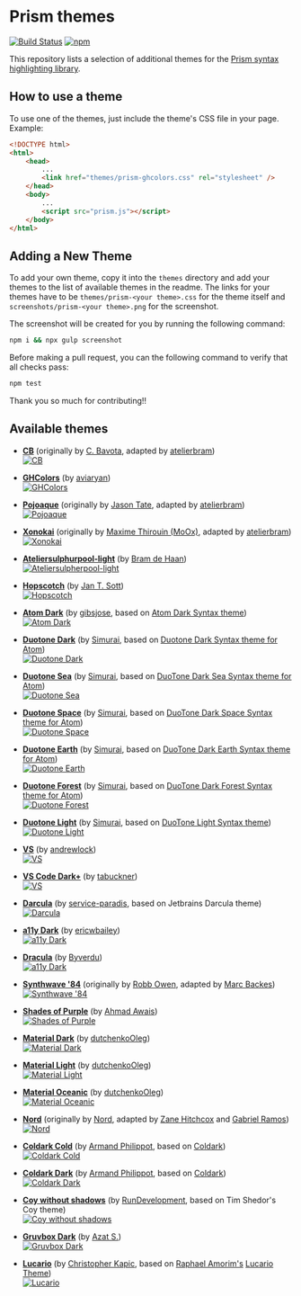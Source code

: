 # Prism themes

[![Build Status](https://github.com/PrismJS/prism-themes/workflows/CI/badge.svg)](https://github.com/PrismJS/prism-themes/actions)
[![npm](https://img.shields.io/npm/dw/prism-themes.svg)](https://www.npmjs.com/package/prism-themes)

This repository lists a selection of additional themes for the [Prism syntax highlighting library](http://prismjs.com/).

## How to use a theme

To use one of the themes, just include the theme's CSS file in your page. Example:

```html
<!DOCTYPE html>
<html>
    <head>
        ...
        <link href="themes/prism-ghcolors.css" rel="stylesheet" />
    </head>
    <body>
        ...
        <script src="prism.js"></script>
    </body>
</html>
```

## Adding a New Theme

To add your own theme, copy it into the `themes` directory and add your themes to the list of available themes in the readme.
The links for your themes have to be `themes/prism-<your theme>.css` for the theme itself and `screenshots/prism-<your theme>.png` for the screenshot.

The screenshot will be created for you by running the following command:

```bash
npm i && npx gulp screenshot
```

Before making a pull request, you can the following command to verify that all checks pass:

```bash
npm test
```

Thank you so much for contributing!!

## Available themes

* [__CB__](themes/prism-cb.css) (originally by [C. Bavota](https://bitbucket.org/cbavota), adapted by [atelierbram](https://github.com/atelierbram))<br />
[![CB](screenshots/prism-cb.png)](themes/prism-cb.css)

* [__GHColors__](themes/prism-ghcolors.css) (by [aviaryan](https://github.com/aviaryan))<br />
[![GHColors](screenshots/prism-ghcolors.png)](themes/prism-ghcolors.css)

* [__Pojoaque__](themes/prism-pojoaque.css) (originally by [Jason Tate](http://web-cms-designs.com/ftopict-10-pojoaque-style-for-highlight-js-code-highlighter.html), adapted by [atelierbram](https://github.com/atelierbram))<br />
[![Pojoaque](screenshots/prism-pojoaque.png)](themes/prism-pojoaque.css)

* [__Xonokai__](themes/prism-xonokai.css) (originally by [Maxime Thirouin (MoOx)](https://github.com/MoOx), adapted by [atelierbram](https://github.com/atelierbram))<br />
[![Xonokai](screenshots/prism-xonokai.png)](themes/prism-xonokai.css)

* [__Ateliersulphurpool-light__](themes/prism-base16-ateliersulphurpool.light.css) (by [Bram de Haan](https://github.com/atelierbram))<br />
[![Ateliersulpherpool-light](screenshots/prism-base16-ateliersulphurpool.light.png)](themes/prism-base16-ateliersulphurpool.light.css)

* [__Hopscotch__](themes/prism-hopscotch.css) (by [Jan T. Sott](https://github.com/idleberg))<br />
[![Hopscotch](screenshots/prism-hopscotch.png)](themes/prism-hopscotch.css)

* [__Atom Dark__](themes/prism-atom-dark.css) (by [gibsjose](https://github.com/gibsjose), based on [Atom Dark Syntax theme](https://github.com/atom/atom-dark-syntax))<br />
[![Atom Dark](screenshots/prism-atom-dark.png)](themes/prism-atom-dark.css)

* [__Duotone Dark__](themes/prism-duotone-dark.css) (by [Simurai](https://github.com/simurai), based on [Duotone Dark Syntax theme for Atom](https://github.com/simurai/duotone-dark-syntax))<br />
[![Duotone Dark](screenshots/prism-duotone-dark.png)](themes/prism-duotone-dark.css)

* [__Duotone Sea__](themes/prism-duotone-sea.css) (by [Simurai](https://github.com/simurai), based on [DuoTone Dark Sea Syntax theme for Atom](https://github.com/simurai/duotone-dark-sea-syntax))<br />
[![Duotone Sea](screenshots/prism-duotone-sea.png)](themes/prism-duotone-sea.css)

* [__Duotone Space__](themes/prism-duotone-space.css) (by [Simurai](https://github.com/simurai), based on [DuoTone Dark Space Syntax theme for Atom](https://github.com/simurai/duotone-dark-space-syntax))<br />
[![Duotone Space](screenshots/prism-duotone-space.png)](themes/prism-duotone-space.css)

* [__Duotone Earth__](themes/prism-duotone-earth.css) (by [Simurai](https://github.com/simurai), based on [DuoTone Dark Earth Syntax theme for Atom](https://github.com/simurai/duotone-dark-earth-syntax))<br />
[![Duotone Earth](screenshots/prism-duotone-earth.png)](themes/prism-duotone-earth.css)

* [__Duotone Forest__](themes/prism-duotone-forest.css) (by [Simurai](https://github.com/simurai), based on [DuoTone Dark Forest Syntax theme for Atom](https://github.com/simurai/duotone-dark-forest-syntax))<br />
[![Duotone Forest](screenshots/prism-duotone-forest.png)](themes/prism-duotone-forest.css)

* [__Duotone Light__](themes/prism-duotone-light.css) (by [Simurai](https://github.com/simurai), based on [DuoTone Light Syntax theme](https://github.com/simurai/duotone-light-syntax))<br />
[![Duotone Light](screenshots/prism-duotone-light.png)](themes/prism-duotone-light.css)

* [__VS__](themes/prism-vs.css) (by [andrewlock](https://github.com/andrewlock))<br />
[![VS](screenshots/prism-vs.png)](themes/prism-vs.css)

* [__VS Code Dark+__](themes/prism-vsc-dark-plus.css) (by [tabuckner](https://github.com/tabuckner))<br />
[![VS](screenshots/prism-vsc-dark-plus.png)](themes/prism-vsc-dark-plus.css)

* [__Darcula__](themes/prism-darcula.css) (by [service-paradis](https://github.com/service-paradis), based on Jetbrains Darcula theme)<br />
[![Darcula](screenshots/prism-darcula.png)](themes/prism-darcula.css)

* [__a11y Dark__](themes/prism-a11y-dark.css) (by [ericwbailey](https://github.com/ericwbailey))<br />
[![a11y Dark](screenshots/prism-a11y-dark.png)](themes/prism-a11y-dark.css)

* [__Dracula__](themes/prism-dracula.css) (by [Byverdu](https://github.com/byverdu))<br />
[![a11y Dark](screenshots/prism-dracula.png)](themes/prism-dracula.css)

* [__Synthwave '84__](themes/prism-synthwave84.css) (originally by [Robb Owen](https://github.com/robb0wen), adapted by [Marc Backes](https://github.com/themarcba))<br />
[![Synthwave '84](screenshots/prism-synthwave84.png)](themes/prism-synthwave84.css)

* [__Shades of Purple__](themes/prism-shades-of-purple.css) (by [Ahmad Awais](https://github.com/ahmadawais))<br />
[![Shades of Purple](screenshots/prism-shades-of-purple.png)](themes/prism-shades-of-purple.css)

* [__Material Dark__](themes/prism-material-dark.css) (by [dutchenkoOleg](https://github.com/dutchenkoOleg))<br />
[![Material Dark](screenshots/prism-material-dark.png)](themes/prism-material-dark.css)

* [__Material Light__](themes/prism-material-light.css) (by [dutchenkoOleg](https://github.com/dutchenkoOleg))<br />
[![Material Light](screenshots/prism-material-light.png)](themes/prism-material-light.css)

* [__Material Oceanic__](themes/prism-material-oceanic.css) (by [dutchenkoOleg](https://github.com/dutchenkoOleg))<br />
[![Material Oceanic](screenshots/prism-material-oceanic.png)](themes/prism-material-oceanic.css)

* [__Nord__](themes/prism-nord.css) (originally by [Nord](https://www.nordtheme.com/), adapted by [Zane Hitchcox](https://github.com/zwhitchcox) and [Gabriel Ramos](https://github.com/gabrieluizramos))<br />
[![Nord](screenshots/prism-nord.png)](themes/prism-nord.css)

* [__Coldark Cold__](themes/prism-coldark-cold.css) (by [Armand Philippot](https://github.com/ArmandPhilippot), based on [Coldark](https://github.com/ArmandPhilippot/coldark))<br />
[![Coldark Cold](screenshots/prism-coldark-cold.png)](themes/prism-coldark-cold.css)

* [__Coldark Dark__](themes/prism-coldark-dark.css) (by [Armand Philippot](https://github.com/ArmandPhilippot), based on [Coldark](https://github.com/ArmandPhilippot/coldark))<br />
[![Coldark Dark](screenshots/prism-coldark-dark.png)](themes/prism-coldark-dark.css)

* [__Coy without shadows__](themes/prism-coy-without-shadows.css) (by [RunDevelopment](https://github.com/RunDevelopment), based on Tim Shedor's Coy theme)<br />
[![Coy without shadows](screenshots/prism-coy-without-shadows.png)](themes/prism-coy-without-shadows.css)

* [__Gruvbox Dark__](themes/prism-gruvbox-dark.css) (by [Azat S.](https://github.com/azat-io))<br />
[![Gruvbox Dark](screenshots/prism-gruvbox-dark.png)](themes/prism-gruvbox-dark.css)

* [__Lucario__](themes/prism-lucario.css) (by [Christopher Kapic](https://github.com/christopher-kapic), based on [Raphael Amorim's](https://github.com/raphamorim) [Lucario Theme](https://github.com/raphamorim/lucario))<br />
[![Lucario](screenshots/prism-lucario.png)](themes/prism-lucario.png)